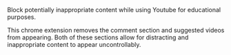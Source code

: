 Block potentially inappropriate content while using Youtube for educational purposes.

This chrome extension removes the comment section and suggested videos from appearing. Both of these sections allow for distracting and inappropriate content to appear uncontrollably. 

